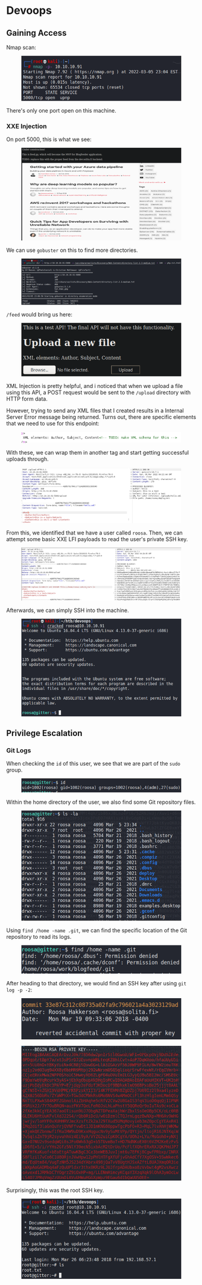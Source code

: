 # Devoops

## Gaining Access

Nmap scan:

<figure><img src="../../../.gitbook/assets/image (14) (1).png" alt=""><figcaption></figcaption></figure>

There's only one port open on this machine.

### XXE Injection

On port 5000, this is what we see:

<figure><img src="../../../.gitbook/assets/image (13).png" alt=""><figcaption></figcaption></figure>

We can use `gobuster` on this to find more directories.

<figure><img src="../../../.gitbook/assets/image (19).png" alt=""><figcaption></figcaption></figure>

`/feed` would bring us here:

<figure><img src="../../../.gitbook/assets/image (31).png" alt=""><figcaption></figcaption></figure>

XML Injection is pretty helpful, and i noticed that when we upload a file using this API, a POST request would be sent to the `/upload` directory with HTTP form data.

However, trying to send any XML files that I created results in a Internal Server Error message being returned. Turns out, there are specific elements that we need to use for this endpoint:

<figure><img src="../../../.gitbook/assets/image (27).png" alt=""><figcaption></figcaption></figure>

With these, we can wrap them in another tag and start getting successful uploads through.

<figure><img src="../../../.gitbook/assets/image (39).png" alt=""><figcaption></figcaption></figure>

From this, we identified that we have a user called `roosa`. Then, we can attempt some basic XXE LFI payloads to read the user's private SSH key.

<figure><img src="../../../.gitbook/assets/image (5) (1).png" alt=""><figcaption></figcaption></figure>

Afterwards, we can simply SSH into the machine.

<figure><img src="../../../.gitbook/assets/image (26).png" alt=""><figcaption></figcaption></figure>

## Privilege Escalation

### Git Logs

When checking the `id` of this user, we see that we are part of the `sudo` group.

<figure><img src="../../../.gitbook/assets/image (255).png" alt=""><figcaption></figcaption></figure>

Within the home directory of the user, we also find some Git repository files.

<figure><img src="../../../.gitbook/assets/image (9).png" alt=""><figcaption></figcaption></figure>

Using `find /home -name .git`, we can find the specific location of the Git repository to read its logs.

<figure><img src="../../../.gitbook/assets/image (2) (1).png" alt=""><figcaption></figcaption></figure>

After heading to that directory, we would find an SSH key after using `git log -p -2`:

<figure><img src="../../../.gitbook/assets/image (256).png" alt=""><figcaption></figcaption></figure>

<figure><img src="../../../.gitbook/assets/image (17).png" alt=""><figcaption></figcaption></figure>

Surprisingly, this was the root SSH key.

<figure><img src="../../../.gitbook/assets/image (6) (1).png" alt=""><figcaption></figcaption></figure>

